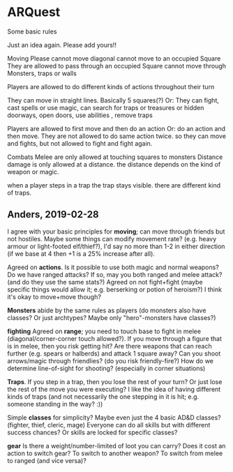 # ARQuest
Some basic rules

Just an idea again. Please add yours!!

Moving
Please cannot move diagonal
cannot move to an occupied Square
They are allowed to pass through an occupied Square
cannot move through Monsters, traps or walls
 
Players are allowed to do different kinds of actions throughout their turn

They can move in straight lines. Basically 5 squares(?)
Or:
They can fight, 
cast spells or use magic, 
can search for traps or treasures or hidden doorways,
open doors,
use abilities ,
remove traps

Players are allowed to first move and then do an action 
Or:
do an action and then move. 
They are not allowed to do same action twice. so they can move and fights, but not allowed to fight and fight again.

Combats
Melee  are only allowed at touching squares to monsters
Distance  damage is  only allowed at a distance. the distance depends on the kind of weapon or magic.

when a player steps in a trap  the trap  stays visible. there are  different kind of  traps. 


## Anders, 2019-02-28
I agree with your basic principles for **moving**; can move through friends but not hostiles.
Maybe some things can modify movement rate? (e.g. heavy armour or light-footed elf/thief?), I'd say no more than 1-2 in either direction (if we base at 4 then +1 is a 25% increase after all).

Agreed on **actions**.
Is it possible to use both magic and normal weapons?
Do we have ranged attacks? If so, may you both ranged and melee attack? (and do they use the same stats?)
Agreed on not fight+fight (maybe specific things would allow it; e.g. berserking or potion of heroism?)
I think it's okay to move+move though?

**Monsters** abide by the same rules as players (do monsters also have classes? Or just archtypes? Maybe only "hero"-monsters have classes?)

**fighting**
Agreed on **range**; you need to touch base to fight in melee (diagonal/corner-corner touch allowed?).
If you move through a figure that is in melee, then you risk getting hit?
Are there weapons that can reach further (e.g. spears or halberds) and attack 1 square away?
Can you shoot arrows/magic through friendlies? (do you risk friendly-fire?)
How do we determine line-of-sight for shooting? (especially in corner situations)

**Traps**.
If you step in a trap, then you lose the rest of your turn? Or just lose the rest of the move you were executing?
I like the idea of having different kinds of traps (and not necessarily the one stepping in it is hit; e.g. someone standing in the way? :))

Simple **classes** for simplicity? Maybe even just the 4 basic AD&D classes? (fighter, thief, cleric, mage)
Everyone can do all skills but with different success chances? Or skills are locked for specific classes?

**gear**
Is there a weight/number-limited of loot you can carry?
Does it cost an action to switch gear? To switch to another weapon? To switch from melee to ranged (and vice versa)?